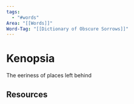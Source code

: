 ```yaml
---
tags:
  - "#words"
Area: "[[Words]]"
Word-Tag: "[[Dictionary of Obscure Sorrows]]"
---
```


# Kenopsia

The eeriness of places left behind

## Resources
